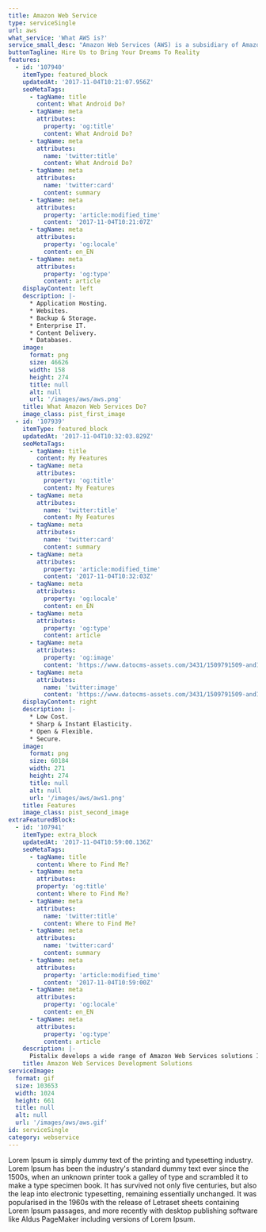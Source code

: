 ```yaml
---
title: Amazon Web Service
type: serviceSingle
url: aws
what_service: 'What AWS is?'
service_small_desc: "Amazon Web Services (AWS) is a subsidiary of Amazon.com that provides on-demand cloud computing platforms to individuals, companies, and governments, on a paid subscription basis with a free-tier option available for 12 months. The technology allows subscribers to have at their disposal a full-fledged virtual cluster of computers, available all the time, through the internet. AWS's version of virtual computers have most of the attributes of a real computer including hardware (CPU(s) & GPU(s) for processing, local/RAM memory, hard-disk/SSD storage); a choice of operating systems; networking; and pre-loaded application software such as web servers, databases, CRM, etc. Each AWS system also virtualizes its console I/O (keyboard, display, and mouse), allowing AWS subscribers to connect to their AWS system using a modern browser. The browser acts as a window into the virtual computer, letting subscribers log-in, configure and use their virtual systems just as they would a real physical computer. They can choose to deploy their AWS systems to provide Internet-based services for their own and their customers' benefit."
buttonTagline: Hire Us to Bring Your Dreams To Reality
features:
  - id: '107940'
    itemType: featured_block
    updatedAt: '2017-11-04T10:21:07.956Z'
    seoMetaTags:
      - tagName: title
        content: What Android Do?
      - tagName: meta
        attributes:
          property: 'og:title'
          content: What Android Do?
      - tagName: meta
        attributes:
          name: 'twitter:title'
          content: What Android Do?
      - tagName: meta
        attributes:
          name: 'twitter:card'
          content: summary
      - tagName: meta
        attributes:
          property: 'article:modified_time'
          content: '2017-11-04T10:21:07Z'
      - tagName: meta
        attributes:
          property: 'og:locale'
          content: en_EN
      - tagName: meta
        attributes:
          property: 'og:type'
          content: article
    displayContent: left
    description: |-
      * Application Hosting.
      * Websites.
      * Backup & Storage.
      * Enterprise IT.
      * Content Delivery.   
      * Databases.
    image:
      format: png
      size: 46626
      width: 158
      height: 274
      title: null
      alt: null
      url: '/images/aws/aws.png'
    title: What Amazon Web Services Do?
    image_class: pist_first_image
  - id: '107939'
    itemType: featured_block
    updatedAt: '2017-11-04T10:32:03.829Z'
    seoMetaTags:
      - tagName: title
        content: My Features
      - tagName: meta
        attributes:
          property: 'og:title'
          content: My Features
      - tagName: meta
        attributes:
          name: 'twitter:title'
          content: My Features
      - tagName: meta
        attributes:
          name: 'twitter:card'
          content: summary
      - tagName: meta
        attributes:
          property: 'article:modified_time'
          content: '2017-11-04T10:32:03Z'
      - tagName: meta
        attributes:
          property: 'og:locale'
          content: en_EN
      - tagName: meta
        attributes:
          property: 'og:type'
          content: article
      - tagName: meta
        attributes:
          property: 'og:image'
          content: 'https://www.datocms-assets.com/3431/1509791509-and1-1.png?'
      - tagName: meta
        attributes:
          name: 'twitter:image'
          content: 'https://www.datocms-assets.com/3431/1509791509-and1-1.png?'
    displayContent: right
    description: |-
      * Low Cost.
      * Sharp & Instant Elasticity.
      * Open & Flexible.
      * Secure.
    image:
      format: png
      size: 60184
      width: 271
      height: 274
      title: null
      alt: null
      url: '/images/aws/aws1.png'
    title: Features
    image_class: pist_second_image
extraFeaturedBlock:
  - id: '107941'
    itemType: extra_block
    updatedAt: '2017-11-04T10:59:00.136Z'
    seoMetaTags:
      - tagName: title
        content: Where to Find Me?
      - tagName: meta
        attributes:
        property: 'og:title'
        content: Where to Find Me?
      - tagName: meta
        attributes:
          name: 'twitter:title'
          content: Where to Find Me?
      - tagName: meta
        attributes:
          name: 'twitter:card'
          content: summary
      - tagName: meta
        attributes:
          property: 'article:modified_time'
          content: '2017-11-04T10:59:00Z'
      - tagName: meta
        attributes:
          property: 'og:locale'
          content: en_EN
      - tagName: meta
        attributes:
          property: 'og:type'
          content: article
    description: |-
      Pistalix develops a wide range of Amazon Web Services solutions ICONS of categories (like games, social network, health, travel, etc.) Our Services like **100% Confidential**, **24/7 Support**, **As per your dreams**, **Affordable Services**, **Services for Multiple Devices**, **Persistent Client Interaction**
    title: Amazon Web Services Development Solutions
serviceImage:
  format: gif
  size: 103653
  width: 1024
  height: 661
  title: null
  alt: null
  url: '/images/aws/aws.gif'
id: serviceSingle
category: webservice
---
```


Lorem Ipsum is simply dummy text of the printing and typesetting industry. Lorem Ipsum has been the industry's standard dummy text ever since the 1500s, when an unknown printer took a galley of type and scrambled it to make a type specimen book. It has survived not only five centuries, but also the leap into electronic typesetting, remaining essentially unchanged. It was popularised in the 1960s with the release of Letraset sheets containing Lorem Ipsum passages, and more recently with desktop publishing software like Aldus PageMaker including versions of Lorem Ipsum.
